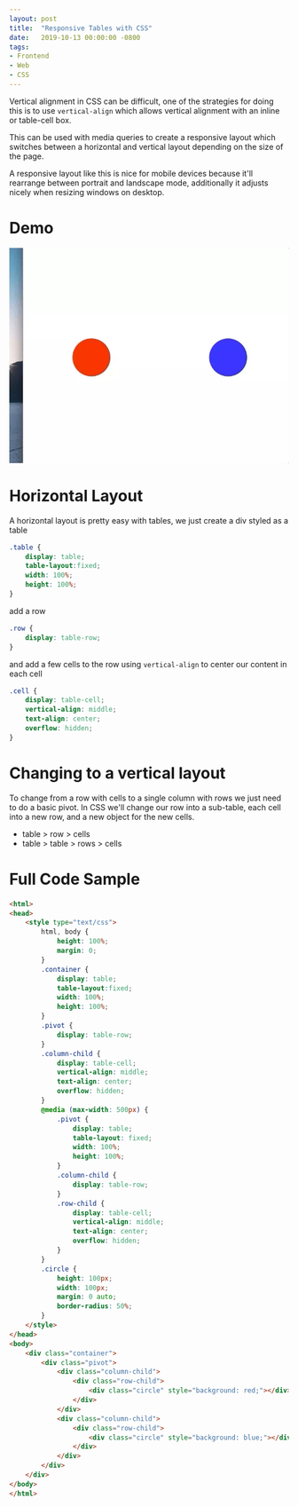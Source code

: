 ```yaml
---
layout: post
title:  "Responsive Tables with CSS"
date:   2019-10-13 00:00:00 -0800
tags:
- Frontend
- Web
- CSS
---
```


Vertical alignment in CSS can be difficult, one of the strategies for doing this is to use `vertical-align` which allows vertical alignment with an inline or table-cell box.

This can be used with media queries to create a responsive layout which switches between a horizontal and vertical layout depending on the size of the page.

A responsive layout like this is nice for mobile devices because it'll rearrange between portrait and landscape mode, additionally it adjusts nicely when resizing windows on desktop.

# Demo
![Example animation](./assets/responsive-table.webp)

# Horizontal Layout

A horizontal layout is pretty easy with tables, we just create a div styled as a table

```css
.table {
    display: table;
    table-layout:fixed;
    width: 100%;
    height: 100%;
}
```

add a row
```css
.row {
    display: table-row;
}
```

and add a few cells to the row using `vertical-align` to center our content in each cell
```css
.cell {
    display: table-cell;
    vertical-align: middle;
    text-align: center;
    overflow: hidden;
}
```

# Changing to a vertical layout

To change from a row with cells to a single column with rows we just need to do a basic pivot. In CSS we'll change our row into a sub-table, each cell into a new row, and a new object for the new cells.


* table > row   > cells
* table > table > rows  > cells

# Full Code Sample
```html
<html>
<head>
    <style type="text/css">
        html, body {
            height: 100%;
            margin: 0;
        }
        .container {
            display: table;
            table-layout:fixed;
            width: 100%;
            height: 100%;
        }
        .pivot {
            display: table-row;
        }
        .column-child {
            display: table-cell;
            vertical-align: middle;
            text-align: center;
            overflow: hidden;
        }
        @media (max-width: 500px) {
            .pivot {
                display: table;
                table-layout: fixed;
                width: 100%;
                height: 100%;
            }
            .column-child {
                display: table-row;
            }
            .row-child {
                display: table-cell;
                vertical-align: middle;
                text-align: center;
                overflow: hidden;
            }
        }
        .circle {
            height: 100px;
            width: 100px;
            margin: 0 auto;
            border-radius: 50%;
        }
    </style>
</head>
<body>
    <div class="container">
        <div class="pivot">
            <div class="column-child">
                <div class="row-child">
                    <div class="circle" style="background: red;"></div>
                </div>
            </div>
            <div class="column-child">
                <div class="row-child">
                    <div class="circle" style="background: blue;"></div>
                </div>
            </div>
        </div>
    </div>
</body>
</html>
```